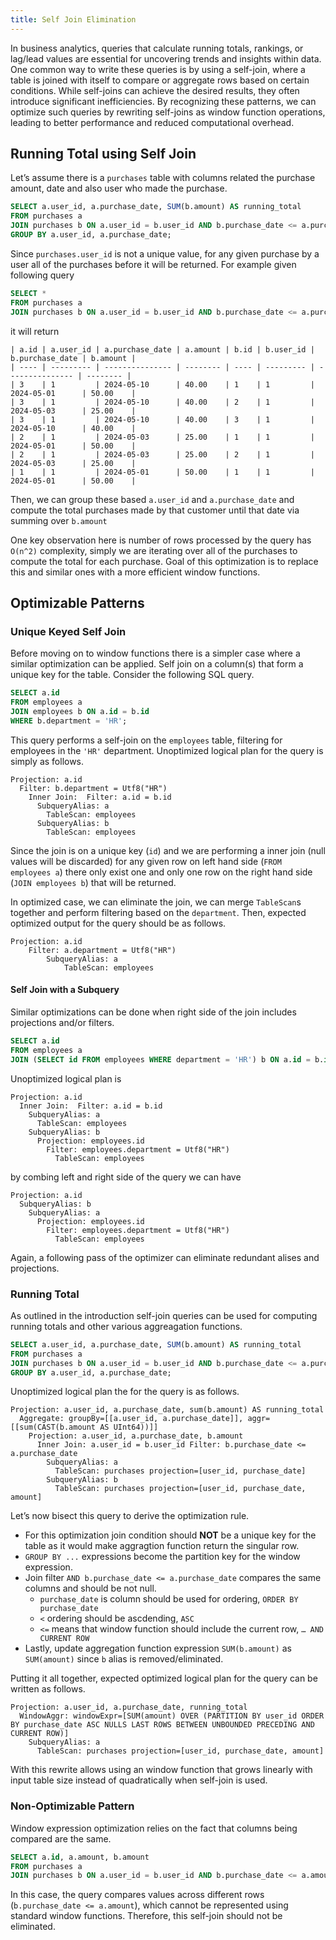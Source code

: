 ```yaml
---
title: Self Join Elimination
---
```


In business analytics, queries that calculate running totals, rankings, or lag/lead values are essential for uncovering trends and insights within data. One common way to write these queries is by using a self-join, where a table is joined with itself to compare or aggregate rows based on certain conditions. While self-joins can achieve the desired results, they often introduce significant inefficiencies. By recognizing these patterns, we can optimize such queries by rewriting self-joins as window function operations, leading to better performance and reduced computational overhead.

## Running Total using Self Join

Let’s assume there is a `purchases` table with columns related the purchase amount, date and also user who made the purchase.

```sql
SELECT a.user_id, a.purchase_date, SUM(b.amount) AS running_total
FROM purchases a
JOIN purchases b ON a.user_id = b.user_id AND b.purchase_date <= a.purchase_date
GROUP BY a.user_id, a.purchase_date;
```

Since `purchases.user_id` is not a unique value, for any given purchase by a user all of the purchases before it will be returned. For example given following query

```sql
SELECT *
FROM purchases a
JOIN purchases b ON a.user_id = b.user_id AND b.purchase_date <= a.purchase_date;
```

it will return

```text
| a.id | a.user_id | a.purchase_date | a.amount | b.id | b.user_id | b.purchase_date | b.amount |
| ---- | --------- | --------------- | -------- | ---- | --------- | --------------- | -------- |
| 3    | 1         | 2024-05-10      | 40.00    | 1    | 1         | 2024-05-01      | 50.00    |
| 3    | 1         | 2024-05-10      | 40.00    | 2    | 1         | 2024-05-03      | 25.00    |
| 3    | 1         | 2024-05-10      | 40.00    | 3    | 1         | 2024-05-10      | 40.00    |
| 2    | 1         | 2024-05-03      | 25.00    | 1    | 1         | 2024-05-01      | 50.00    |
| 2    | 1         | 2024-05-03      | 25.00    | 2    | 1         | 2024-05-03      | 25.00    |
| 1    | 1         | 2024-05-01      | 50.00    | 1    | 1         | 2024-05-01      | 50.00    |
```

Then, we can group these based `a.user_id` and `a.purchase_date` and compute the total purchases made by that customer until that date via summing over `b.amount`

One key observation here is number of rows processed by the query has `O(n^2)` complexity, simply we are iterating over all of the purchases to compute the total for each purchase. Goal of this optimization is to replace this and similar ones with a more efficient window functions.

## Optimizable Patterns

### Unique Keyed Self Join

Before moving on to window functions there is a simpler case where a similar optimization can be applied. Self join on a column(s) that form a unique key for the table. Consider the following SQL query.

```sql
SELECT a.id
FROM employees a
JOIN employees b ON a.id = b.id
WHERE b.department = 'HR';
```

This query performs a self-join on the `employees` table, filtering for employees in the `'HR'` department. Unoptimized logical plan for the query is simply as follows.

```
Projection: a.id
  Filter: b.department = Utf8("HR")
    Inner Join:  Filter: a.id = b.id
      SubqueryAlias: a
        TableScan: employees
      SubqueryAlias: b
        TableScan: employees
```

Since the join is on a unique key (`id`) and we are performing a inner join (null values will be discarded) for any given row on left hand side (`FROM employees a`) there only exist one and only one row on the right hand side (`JOIN employees b`) that will be returned.

In optimized case, we can eliminate the join, we can merge `TableScan`s together and perform filtering based on the `department`. Then, expected optimized output for the query should be as follows.

```
Projection: a.id
	Filter: a.department = Utf8("HR")
		SubqueryAlias: a
			TableScan: employees
```

#### Self Join with a Subquery

Similar optimizations can be done when right side of the join includes projections and/or filters.

```sql
SELECT a.id
FROM employees a
JOIN (SELECT id FROM employees WHERE department = 'HR') b ON a.id = b.id;
```

Unoptimized logical plan is

```
Projection: a.id
  Inner Join:  Filter: a.id = b.id
    SubqueryAlias: a
      TableScan: employees
    SubqueryAlias: b
      Projection: employees.id
        Filter: employees.department = Utf8("HR")
          TableScan: employees
```

by combing left and right side of the query we can have

```
Projection: a.id
  SubqueryAlias: b
    SubqueryAlias: a
      Projection: employees.id
        Filter: employees.department = Utf8("HR")
          TableScan: employees
```

Again, a following pass of the optimizer can eliminate redundant alises and projections.

### Running Total

As outlined in the introduction self-join queries can be used for computing running totals and other various aggreagation functions.

```sql
SELECT a.user_id, a.purchase_date, SUM(b.amount) AS running_total
FROM purchases a
JOIN purchases b ON a.user_id = b.user_id AND b.purchase_date <= a.purchase_date
GROUP BY a.user_id, a.purchase_date;
```

Unoptimized logical plan the for the query is as follows.

```
Projection: a.user_id, a.purchase_date, sum(b.amount) AS running_total
  Aggregate: groupBy=[[a.user_id, a.purchase_date]], aggr=[[sum(CAST(b.amount AS UInt64))]]
    Projection: a.user_id, a.purchase_date, b.amount
      Inner Join: a.user_id = b.user_id Filter: b.purchase_date <= a.purchase_date
        SubqueryAlias: a
          TableScan: purchases projection=[user_id, purchase_date]
        SubqueryAlias: b
          TableScan: purchases projection=[user_id, purchase_date, amount]
```

Let’s now bisect this query to derive the optimization rule.

- For this optimization join condition should **NOT** be a unique key for the table as it would make aggragtion function return the singular row.
- `GROUP BY ...` expressions become the partition key for the window expression.
- Join filter `AND b.purchase_date <= a.purchase_date` compares the same columns and should be not null.
  - `purchase_date` is column should be used for ordering, `ORDER BY purchase_date`
  - `<` ordering should be ascdending, `ASC`
  - `<=` means that window function should include the current row, `… AND CURRENT ROW`
- Lastly, update aggregation function expression `SUM(b.amount)` as `SUM(amount)` since `b` alias is removed/eliminated.

Putting it all together, expected optimized logical plan for the query can be written as follows.

```
Projection: a.user_id, a.purchase_date, running_total
  WindowAggr: windowExpr=[SUM(amount) OVER (PARTITION BY user_id ORDER BY purchase_date ASC NULLS LAST ROWS BETWEEN UNBOUNDED PRECEDING AND CURRENT ROW)]
    SubqueryAlias: a
      TableScan: purchases projection=[user_id, purchase_date, amount]
```

With this rewrite allows using an window function that grows linearly with input table size instead of quadratically when self-join is used.

### Non-Optimizable Pattern

Window expression optimization relies on the fact that columns being compared are the same.

```sql
SELECT a.id, a.amount, b.amount
FROM purchases a
JOIN purchases b ON a.user_id = b.user_id AND b.purchase_date <= a.amount;
```

In this case, the query compares values across different rows (`b.purchase_date <= a.amount`), which cannot be represented using standard window functions. Therefore, this self-join should not be eliminated.
